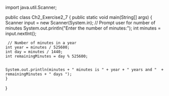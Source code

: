 import java.util.Scanner;

public class Ch2_Exercise2_7 {
  public static void main(String[] args) {
    Scanner input = new Scanner(System.in);
    // Prompt user for number of minutes
    System.out.println("Enter the number of minutes:");
    int minutes = input.nextInt();

     // Number of minutes in a year
    int year = minutes / 525600;
    int day = minutes / 1440;
    int remainingMinutes = day % 525600;


    System.out.println(minutes + " minutes is " + year + " years and "  +  remainingMinutes + " days ");
    }

   }
